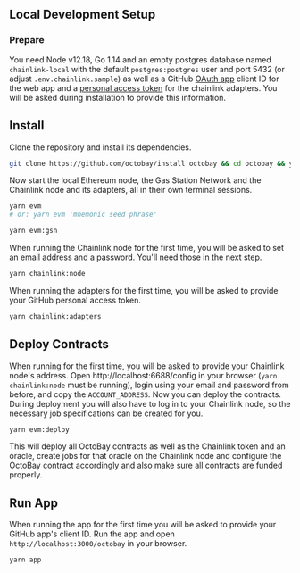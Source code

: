 ## Local Development Setup

### Prepare

You need Node v12.18, Go 1.14 and an empty postgres database named `chainlink-local` with the default `postgres:postgres` user and port 5432 (or adjust `.env.chainlink.sample`) as well as a GitHub [OAuth app](https://github.com/settings/applications/new) client ID for the web app and a [personal access token](https://github.com/settings/tokens/new) for the chainlink adapters. You will be asked during installation to provide this information.

## Install

Clone the repository and install its dependencies.

```bash
git clone https://github.com/octobay/install octobay && cd octobay && yarn
```

Now start the local Ethereum node, the Gas Station Network and the Chainlink node and its adapters, all in their own terminal sessions.

```bash
yarn evm
# or: yarn evm 'mnemonic seed phrase'
```

```bash
yarn evm:gsn
```

When running the Chainlink node for the first time, you will be asked to set an email address and a password. You'll need those in the next step.

```bash
yarn chainlink:node
```

When running the adapters for the first time, you will be asked to provide your GitHub personal access token.

```bash
yarn chainlink:adapters
```

## Deploy Contracts

When running for the first time, you will be asked to provide your Chainlink node's address. Open http://localhost:6688/config in your browser (`yarn chainlink:node` must be running), login using your email and password from before, and copy the `ACCOUNT_ADDRESS`. Now you can deploy the contracts. During deployment you will also have to log in to your Chainlink node, so the necessary job specifications can be created for you.

```bash
yarn evm:deploy
```

This will deploy all OctoBay contracts as well as the Chainlink token and an oracle, create jobs for that oracle on the Chainlink node and configure the OctoBay contract accordingly and also make sure all contracts are funded properly.

## Run App

When running the app for the first time you will be asked to provide your GitHub app's client ID.
Run the app and open `http://localhost:3000/octobay` in your browser.

```bash
yarn app
```
